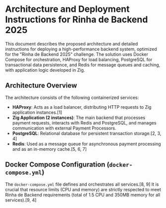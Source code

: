 # Architecture and Deployment Instructions for Rinha de Backend 2025

This document describes the proposed architecture and detailed instructions for deploying a high-performance backend system, optimized for the "Rinha de Backend 2025" challenge. The solution uses Docker Compose for orchestration, HAProxy for load balancing, PostgreSQL for transactional data persistence, and Redis for message queues and caching, with application logic developed in Zig.

## Architecture Overview

The architecture consists of the following containerized services:

  * **HAProxy**: Acts as a load balancer, distributing HTTP requests to Zig application instances.[1]
  * **Zig Application (2 instances)**: The main backend that processes payment requests, interacts with Redis and PostgreSQL, and manages communication with external Payment Processors.
  * **PostgreSQL**: Relational database for persistent transaction storage.[2, 3, 4]
  * **Redis**: Used as a message queue for asynchronous payment processing and as an in-memory cache.[5, 6, 7]

## Docker Compose Configuration (`docker-compose.yml`)

The `docker-compose.yml` file defines and orchestrates all services.[8, 9] It is crucial that resource limits (CPU and memory) are strictly respected to meet Rinha de Backend requirements (total of 1.5 CPU and 350MB memory for all services).[9, 4]

